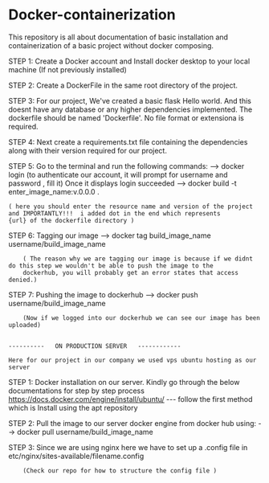 # Docker-containerization
This repository is all about documentation of basic installation and containerization of a basic project without docker composing.

STEP 1: 
        Create a Docker account and Install docker desktop to your local machine (If not previously installed)

STEP 2:
        Create a DockerFile in the same root directory of the project.

STEP 3: 
        For our project, We've created a basic flask Hello world. And this doesnt have any database or any higher dependencies implemented.
        The dockerfile should be named 'Dockerfile'. No file format or extensiona is required.

STEP 4:
        Next create a requirements.txt file containing the dependencies along with their version required for our project.

STEP 5:
        Go to the terminal and run the following commands:
          --> docker login (to authenticate our account, it will prompt for username and password , fill it)
          Once it displays login succeeded
          --> docker build -t enter_image_name:v.0.0.0 .     
          
    ( here you should enter the resource name and version of the project and IMPORTANTLY!!!  i added dot in the end which represents            {url} of the dockerfile directory )

STEP 6:
        Tagging our image
        --> docker tag build_image_name username/build_image_name

        ( The reason why we are tagging our image is because if we didnt do this step we wouldn't be able to push the image to the 
        dockerhub, you will probably get an error states that access denied.) 

STEP 7:
        Pushing the image to dockerhub
        --> docker push username/build_image_name
        
        (Now if we logged into our dockerhub we can see our image has been uploaded)


    ----------   ON PRODUCTION SERVER   ------------ 

    Here for our project in our company we used vps ubuntu hosting as our server 

STEP 1:
        Docker installation on our server. Kindly go through the below documentations for step by step process
    https://docs.docker.com/engine/install/ubuntu/ --- follow the first method which is Install using the apt repository

STEP 2:
       Pull the image to our server docker engine from docker hub using:
       --> docker pull username/build_image_name

STEP 3:
        Since we are using nginx here we have to set up a .config file in etc/nginx/sites-available/filename.config
        
        (Check our repo for how to structure the config file )

        
